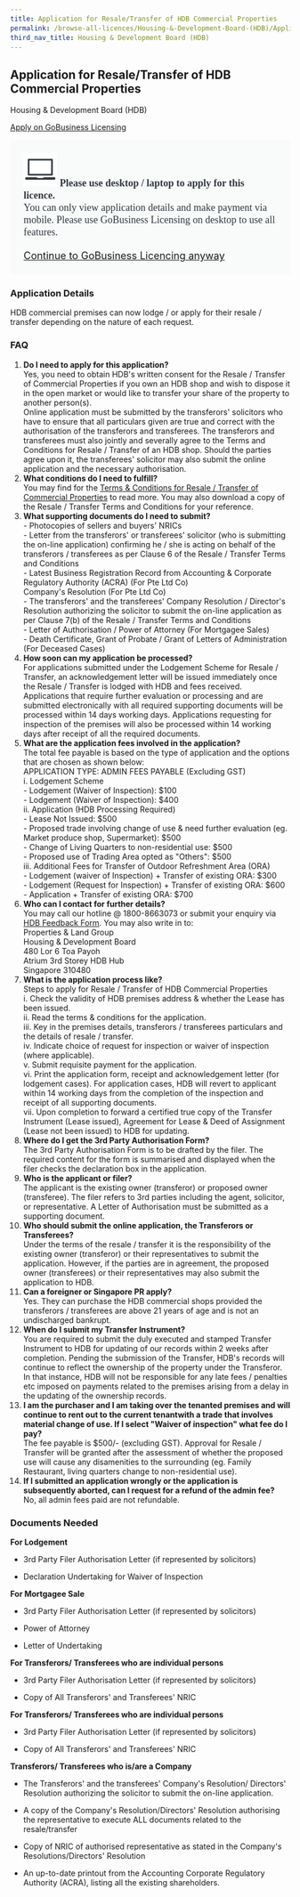 ```yaml
---
title: Application for Resale/Transfer of HDB Commercial Properties
permalink: /browse-all-licences/Housing-&-Development-Board-(HDB)/Application-for-Resale-Transfer-of-HDB-Commercial-Properties
third_nav_title: Housing & Development Board (HDB)
---
```


## Application for Resale/Transfer of HDB Commercial Properties

Housing & Development Board (HDB)

<a class="btn" id = "desktopNotice" href="https://licence1.business.gov.sg/feportal/web/frontier/eAdvisor?redirection=true&selectedLicenceIds=10" target="_blank" rel="noopener">Apply on GoBusiness Licensing</a>
<div id = "mobileNotice" style="background: #F9FAFA; border-radius: 5px; width: auto; height: auto; padding: 24px 24px; font-size: 18px; color: #313840;">
<img src="/images/laptop.svg" alt="" style="height: 60px; width: 60px; margin-left: 0px;">
<span style="font-weight: bold; font-family: hknova-bold; font-size: 18px; ">Please use desktop / laptop to apply for this licence.</span><br>
<span style="font-family: hknova-regular;">You can only view application details and make payment via mobile. Please use GoBusiness Licensing on desktop to use all features.</span><br><br>
<a id="mobileNotice" href="https://licence1.business.gov.sg/feportal/web/frontier/eAdvisor?redirection=true&selectedLicenceIds=10" target="_blank" rel="noopener">Continue to GoBusiness Licencing anyway</a>
</div>
<H3>Application Details</H3>

<p>HDB commercial premises can now lodge / or apply for their resale / transfer depending on the nature of each request.</p>
<h3><strong>FAQ</strong></h3>
<ol>
<li><strong>Do I need to apply for this application?<br /></strong>Yes, you need to obtain HDB's written consent for the Resale / Transfer of Commercial Properties if you own an HDB shop and wish to dispose it in the open market or would like to transfer your share of the property to another person(s).<br />Online application must be submitted by the transferors' solicitors who have to ensure that all particulars given are true and correct with the authorisation of the transferors and transferees. The transferors and transferees must also jointly and severally agree to the Terms and Conditions for Resale / Transfer of an HDB shop. Should the parties agree upon it, the transferees' solicitor may also submit the online application and the necessary authorisation.</li>
<li><strong>What conditions do I need to fulfill?<br /></strong>You may find for the <a href="https://www.hdb.gov.sg/-/media/doc/PLG/terms-and-conditions-resale.pdf" target="_blank" rel="noopener">Terms & Conditions for Resale / Transfer of Commercial Properties</a> to read more. You may also download a copy of the Resale / Transfer Terms and Conditions for your reference.</li>
<li><strong>What supporting documents do I need to submit?<br /></strong>- Photocopies of sellers and buyers' NRICs<br />- Letter from the transferors' or transferees' solicitor (who is submitting the on-line application) confirming he / she is acting on behalf of the transferors / transferees as per Clause 6 of the Resale / Transfer Terms and Conditions<br />- Latest Business Registration Record from Accounting & Corporate Regulatory Authority (ACRA) (For Pte Ltd Co)<br />Company's Resolution (For Pte Ltd Co)<br />- The transferors' and the transferees' Company Resolution / Director's Resolution authorizing the solicitor to submit the on-line application as per Clause 7(b) of the Resale / Transfer Terms and Conditions<br />- Letter of Authorisation / Power of Attorney (For Mortgagee Sales)<br />- Death Certificate, Grant of Probate / Grant of Letters of Administration (For Deceased Cases)</li>
<li><strong>How soon can my application be processed?<br /></strong>For applications submitted under the Lodgement Scheme for Resale / Transfer, an acknowledgement letter will be issued immediately once the Resale / Transfer is lodged with HDB and fees received.<br />Applications that require further evaluation or processing and are submitted electronically with all required supporting documents will be processed within 14 days working days. Applications requesting for inspection of the premises will also be processed within 14 working days after receipt of all the required documents.</li>
<li><strong>What are the application fees involved in the application?<br /></strong>The total fee payable is based on the type of application and the options that are chosen as shown below:<br />APPLICATION TYPE: ADMIN FEES PAYABLE (Excluding GST)<br />i. Lodgement Scheme<br />- Lodgement (Waiver of Inspection): $100<br />- Lodgement (Waiver of Inspection): $400<br />ii. Application (HDB Processing Required)<br />- Lease Not Issued: $500<br />- Proposed trade involving change of use & need further evaluation (eg. Market produce shop, Supermarket): $500<br />- Change of Living Quarters to non-residential use: $500<br />- Proposed use of Trading Area opted as "Others": $500<br />iii. Additional Fees for Transfer of Outdoor Refreshment Area (ORA)<br />- Lodgement (waiver of Inspection) + Transfer of existing ORA: $300<br />- Lodgement (Request for Inspection) + Transfer of existing ORA: $600<br />- Application + Transfer of existing ORA: $700</li>
<li><strong>Who can I contact for further details?<br /></strong>You may call our hotline @ 1800-8663073 or submit your enquiry via <a href="http://www.hdb.gov.sg/efeedback" target="_blank" rel="noopener">HDB Feedback Form</a>. You may also write in to:<br />Properties & Land Group<br />Housing & Development Board<br />480 Lor 6 Toa Payoh<br />Atrium 3rd Storey HDB Hub<br />Singapore 310480</li>
<li><strong>What is the application process like?<br /></strong>Steps to apply for Resale / Transfer of HDB Commercial Properties<br />i. Check the validity of HDB premises address & whether the Lease has been issued.<br />ii. Read the terms & conditions for the application.<br />iii. Key in the premises details, transferors / transferees particulars and the details of resale / transfer.<br />iv. Indicate choice of request for inspection or waiver of inspection (where applicable).<br />v. Submit requisite payment for the application.<br />vi. Print the application form, receipt and acknowledgement letter (for lodgement cases). For application cases, HDB will revert to applicant within 14 working days from the completion of the inspection and receipt of all supporting documents.<br />vii. Upon completion to forward a certified true copy of the Transfer Instrument (Lease issued), Agreement for Lease & Deed of Assignment (Lease not been issued) to HDB for updating.</li>
<li><strong>Where do I get the 3rd Party Authorisation Form?</strong><br />The 3rd Party Authorisation Form is to be drafted by the filer. The required content for the form is summarised and displayed when the filer checks the declaration box in the application.</li>
<li><strong>Who is the applicant or filer?</strong><br />The applicant is the existing owner (transferor) or proposed owner (transferee). The filer refers to 3rd parties including the agent, solicitor, or representative. A Letter of Authorisation must be submitted as a supporting document.</li>
<li><strong>Who should submit the online application, the Transferors or Transferees?</strong><br />Under the terms of the resale / transfer it is the responsibility of the existing owner (transferor) or their representatives to submit the application. However, if the parties are in agreement, the proposed owner (transferees) or their representatives may also submit the application to HDB.</li>
<li><strong>Can a foreigner or Singapore PR apply?</strong><br />Yes. They can purchase the HDB commercial shops provided the transferors / transferees are above 21 years of age and is not an undischarged bankrupt.</li>
<li><strong>When do I submit my Transfer Instrument?</strong><br />You are required to submit the duly executed and stamped Transfer Instrument to HDB for updating of our records within 2 weeks after completion. Pending the submission of the Transfer, HDB's records will continue to reflect the ownership of the property under the Transferor. In that instance, HDB will not be responsible for any late fees / penalties etc imposed on payments related to the premises arising from a delay in the updating of the ownership records.</li>
<li><strong>I am the purchaser and I am taking over the tenanted premises and will continue to rent out to the current tenantwith a trade that involves material change of use. If I select "Waiver of inspection" what fee do I pay?</strong><br />The fee payable is $500/- (excluding GST). Approval for Resale / Transfer will be granted after the assessment of whether the proposed use will cause any disamenities to the surrounding (eg. Family Restaurant, living quarters change to non-residential use).</li>
<li><strong>If I submitted an application wrongly or the application is subsequently aborted, can I request for a refund of the admin fee?</strong><br />No, all admin fees paid are not refundable.</li>
</ol>

<H3>Documents Needed</H3>

<p><strong>For Lodgement</strong></p>
 <ul>
 <li>
 <p>3rd Party Filer Authorisation Letter (if represented by solicitors)</p>
 </li>
 <li>
 <p>Declaration Undertaking for Waiver of Inspection</p>
 </li>
 </ul>
 <p><strong>For Mortgagee Sale</strong></p>
 <ul>
 <li>
 <p>3rd Party Filer Authorisation Letter (if represented by solicitors)</p>
 </li>
 <li>
 <p>Power of Attorney</p>
 </li>
 <li>
 <p>Letter of Undertaking</p>
 </li>
 </ul>
 <p><strong>For Transferors/ Transferees who are individual persons</strong></p>
 <ul>
 <li>
 <p>3rd Party Filer Authorisation Letter (if represented by solicitors)</p>
 </li>
 <li>
 <p>Copy of All Transferors' and Transferees' NRIC</p>
 </li>
 </ul>
 <p><strong>For Transferors/ Transferees who are individual persons</strong></p>
 <ul>
 <li>
 <p>3rd Party Filer Authorisation Letter (if represented by solicitors)</p>
 </li>
 <li>
 <p>Copy of All Transferors' and Transferees' NRIC</p>
 </li>
 </ul>
 <p><strong>Transferors/ Transferees who is/are a Company</strong></p>
 <ul>
 <li>
 <p>The Transferors' and the transferees' Company's Resolution/ Directors' Resolution authorizing the solicitor to submit the on-line application.</p>
 </li>
 <li>
 <p>A copy of the Company's Resolution/Directors' Resolution authorising the representative to execute ALL documents related to the resale/transfer</p>
 </li>
 <li>
 <p>Copy of NRIC of authorised representative as stated in the Company's Resolutions/Directors' Resolution</p>
 </li>
 <li>
 <p>An up-to-date printout from the Accounting Corporate Regulatory Authority (ACRA), listing all the existing shareholders.</p>
 </li>
 </ul>

